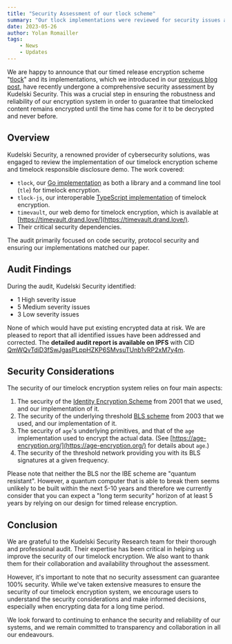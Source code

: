 ```yaml
---
title: "Security Assessment of our tlock scheme"
summary: "Our tlock implementations were reviewed for security issues and are now production ready!"
date: 2023-05-26
author: Yolan Romailler
tags:
    - News
    - Updates
---
```


We are happy to announce that our timed release encryption scheme "[tlock](https://eprint.iacr.org/2023/189)" and its implementations, which we introduced in our [previous blog post](https://drand.love/blog/2023/03/28/timelock-on-fastnet/), have recently undergone a comprehensive security assessment by Kudelski Security. This was a crucial step in ensuring the robustness and reliability of our encryption system in order to guarantee that timelocked content remains encrypted until the time has come for it to be decrypted and never before.

## Overview

Kudelski Security, a renowned provider of cybersecurity solutions, was engaged to review the implementation of our timelock encryption scheme and timelock responsible disclosure demo. The work covered:

- `tlock`, our [Go implementation](https://github.com/drand/tlock/) as both a library and a command line tool (`tle`) for timelock encryption.
- `tlock-js`, our interoperable [TypeScript implementation](https://github.com/drand/tlock-js/) of timelock encryption.
- `timevault`, our web demo for timelock encryption, which is available at [https://timevault.drand.love/](https://timevault.drand.love/).
- Their critical security dependencies.

The audit primarily focused on code security, protocol security and ensuring our implementations matched our paper.

## Audit Findings

During the audit, Kudelski Security identified:

- 1 High severity issue
- 5 Medium severity issues
- 3 Low severity issues

None of which would have put existing encrypted data at risk. We are pleased to report that all identified issues have been addressed and corrected. The **detailed audit report is available on IPFS** with CID [QmWQvTdiD3fSwJgasPLppHZKP6SMvsuTUnb1vRP2xM7y4m](https://ipfs.io/ipfs/QmWQvTdiD3fSwJgasPLppHZKP6SMvsuTUnb1vRP2xM7y4m).

## Security Considerations

The security of our timelock encryption system relies on four main aspects:

1. The security of the [Identity Encryption Scheme](https://en.wikipedia.org/wiki/Boneh%E2%80%93Franklin_scheme) from 2001 that we used, and our implementation of it.
2. The security of the underlying threshold [BLS scheme](https://en.wikipedia.org/wiki/BLS_digital_signature) from 2003 that we used, and our implementation of it.
3. The security of `age`'s underlying primitives, and that of the `age` implementation used to encrypt the actual data. (See [https://age-encryption.org/](https://age-encryption.org/) for details about `age`.)
4. The security of the threshold network providing you with its BLS signatures at a given frequency.

Please note that neither the BLS nor the IBE scheme are "quantum resistant". However, a quantum computer that is able to break them seems unlikely to be built within the next 5-10 years and therefore we currently consider that you can expect a "long term security" horizon of at least 5 years by relying on our design for timed release encryption.

## Conclusion

We are grateful to the Kudelski Security Research team for their thorough and professional audit. Their expertise has been critical in helping us improve the security of our timelock encryption. We also want to thank them for their collaboration and availability throughout the assessment.

However, it's important to note that no security assessment can guarantee 100% security. While we've taken extensive measures to ensure the security of our timelock encryption system, we encourage users to understand the security considerations and make informed decisions, especially when encrypting data for a long time period.

We look forward to continuing to enhance the security and reliability of our systems, and we remain committed to transparency and collaboration in all our endeavours.
